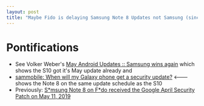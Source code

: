 ```yaml
---
layout: post
title: "Maybe Fido is delaying Samsung Note 8 Updates not Samsung (since Note 8 is on the list of phones that get a monthly update and the Samsung S10 got an update already)?"
---
```


# Pontifications

* See Volker Weber's  [May Android Updates :: Samsung wins again](https://vowe.net/archives/017953.html) which shows the S10 got it's May update already and
* [sammobile:  When will my Galaxy phone get a security update?](https://www.sammobile.com/2019/05/13/samsung-galaxy-security-updates) <--- shows the Note 8 on the same update schedule as the S10
* Previously: [S\*msung Note 8 on F\*do received the Google April Security Patch on May 11, 2019](http://rolandtanglao.com/2019/05/11/p2-samsung-note-8-on-fido-received-april2019-security-update-may11-2019/)

